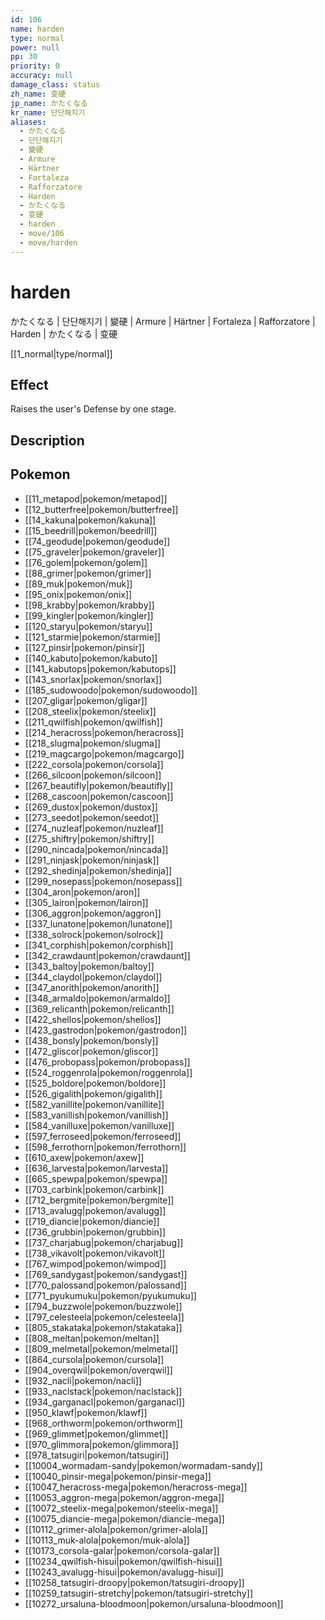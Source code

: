 ```yaml
---
id: 106
name: harden
type: normal
power: null
pp: 30
priority: 0
accuracy: null
damage_class: status
zh_name: 变硬
jp_name: かたくなる
kr_name: 단단해지기
aliases:
  - かたくなる
  - 단단해지기
  - 變硬
  - Armure
  - Härtner
  - Fortaleza
  - Rafforzatore
  - Harden
  - かたくなる
  - 变硬
  - harden
  - move/106
  - move/harden
---
```

# harden
    
かたくなる | 단단해지기 | 變硬 | Armure | Härtner | Fortaleza | Rafforzatore | Harden | かたくなる | 变硬

[[1_normal|type/normal]]

## Effect

Raises the user's Defense by one stage.

## Description



## Pokemon

- [[11_metapod|pokemon/metapod]]
- [[12_butterfree|pokemon/butterfree]]
- [[14_kakuna|pokemon/kakuna]]
- [[15_beedrill|pokemon/beedrill]]
- [[74_geodude|pokemon/geodude]]
- [[75_graveler|pokemon/graveler]]
- [[76_golem|pokemon/golem]]
- [[88_grimer|pokemon/grimer]]
- [[89_muk|pokemon/muk]]
- [[95_onix|pokemon/onix]]
- [[98_krabby|pokemon/krabby]]
- [[99_kingler|pokemon/kingler]]
- [[120_staryu|pokemon/staryu]]
- [[121_starmie|pokemon/starmie]]
- [[127_pinsir|pokemon/pinsir]]
- [[140_kabuto|pokemon/kabuto]]
- [[141_kabutops|pokemon/kabutops]]
- [[143_snorlax|pokemon/snorlax]]
- [[185_sudowoodo|pokemon/sudowoodo]]
- [[207_gligar|pokemon/gligar]]
- [[208_steelix|pokemon/steelix]]
- [[211_qwilfish|pokemon/qwilfish]]
- [[214_heracross|pokemon/heracross]]
- [[218_slugma|pokemon/slugma]]
- [[219_magcargo|pokemon/magcargo]]
- [[222_corsola|pokemon/corsola]]
- [[266_silcoon|pokemon/silcoon]]
- [[267_beautifly|pokemon/beautifly]]
- [[268_cascoon|pokemon/cascoon]]
- [[269_dustox|pokemon/dustox]]
- [[273_seedot|pokemon/seedot]]
- [[274_nuzleaf|pokemon/nuzleaf]]
- [[275_shiftry|pokemon/shiftry]]
- [[290_nincada|pokemon/nincada]]
- [[291_ninjask|pokemon/ninjask]]
- [[292_shedinja|pokemon/shedinja]]
- [[299_nosepass|pokemon/nosepass]]
- [[304_aron|pokemon/aron]]
- [[305_lairon|pokemon/lairon]]
- [[306_aggron|pokemon/aggron]]
- [[337_lunatone|pokemon/lunatone]]
- [[338_solrock|pokemon/solrock]]
- [[341_corphish|pokemon/corphish]]
- [[342_crawdaunt|pokemon/crawdaunt]]
- [[343_baltoy|pokemon/baltoy]]
- [[344_claydol|pokemon/claydol]]
- [[347_anorith|pokemon/anorith]]
- [[348_armaldo|pokemon/armaldo]]
- [[369_relicanth|pokemon/relicanth]]
- [[422_shellos|pokemon/shellos]]
- [[423_gastrodon|pokemon/gastrodon]]
- [[438_bonsly|pokemon/bonsly]]
- [[472_gliscor|pokemon/gliscor]]
- [[476_probopass|pokemon/probopass]]
- [[524_roggenrola|pokemon/roggenrola]]
- [[525_boldore|pokemon/boldore]]
- [[526_gigalith|pokemon/gigalith]]
- [[582_vanillite|pokemon/vanillite]]
- [[583_vanillish|pokemon/vanillish]]
- [[584_vanilluxe|pokemon/vanilluxe]]
- [[597_ferroseed|pokemon/ferroseed]]
- [[598_ferrothorn|pokemon/ferrothorn]]
- [[610_axew|pokemon/axew]]
- [[636_larvesta|pokemon/larvesta]]
- [[665_spewpa|pokemon/spewpa]]
- [[703_carbink|pokemon/carbink]]
- [[712_bergmite|pokemon/bergmite]]
- [[713_avalugg|pokemon/avalugg]]
- [[719_diancie|pokemon/diancie]]
- [[736_grubbin|pokemon/grubbin]]
- [[737_charjabug|pokemon/charjabug]]
- [[738_vikavolt|pokemon/vikavolt]]
- [[767_wimpod|pokemon/wimpod]]
- [[769_sandygast|pokemon/sandygast]]
- [[770_palossand|pokemon/palossand]]
- [[771_pyukumuku|pokemon/pyukumuku]]
- [[794_buzzwole|pokemon/buzzwole]]
- [[797_celesteela|pokemon/celesteela]]
- [[805_stakataka|pokemon/stakataka]]
- [[808_meltan|pokemon/meltan]]
- [[809_melmetal|pokemon/melmetal]]
- [[864_cursola|pokemon/cursola]]
- [[904_overqwil|pokemon/overqwil]]
- [[932_nacli|pokemon/nacli]]
- [[933_naclstack|pokemon/naclstack]]
- [[934_garganacl|pokemon/garganacl]]
- [[950_klawf|pokemon/klawf]]
- [[968_orthworm|pokemon/orthworm]]
- [[969_glimmet|pokemon/glimmet]]
- [[970_glimmora|pokemon/glimmora]]
- [[978_tatsugiri|pokemon/tatsugiri]]
- [[10004_wormadam-sandy|pokemon/wormadam-sandy]]
- [[10040_pinsir-mega|pokemon/pinsir-mega]]
- [[10047_heracross-mega|pokemon/heracross-mega]]
- [[10053_aggron-mega|pokemon/aggron-mega]]
- [[10072_steelix-mega|pokemon/steelix-mega]]
- [[10075_diancie-mega|pokemon/diancie-mega]]
- [[10112_grimer-alola|pokemon/grimer-alola]]
- [[10113_muk-alola|pokemon/muk-alola]]
- [[10173_corsola-galar|pokemon/corsola-galar]]
- [[10234_qwilfish-hisui|pokemon/qwilfish-hisui]]
- [[10243_avalugg-hisui|pokemon/avalugg-hisui]]
- [[10258_tatsugiri-droopy|pokemon/tatsugiri-droopy]]
- [[10259_tatsugiri-stretchy|pokemon/tatsugiri-stretchy]]
- [[10272_ursaluna-bloodmoon|pokemon/ursaluna-bloodmoon]]

